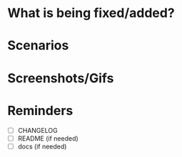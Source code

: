 # What is being fixed/added?

# Scenarios

# Screenshots/Gifs

# Reminders

- [ ] CHANGELOG
- [ ] README (if needed)
- [ ] docs (if needed)
